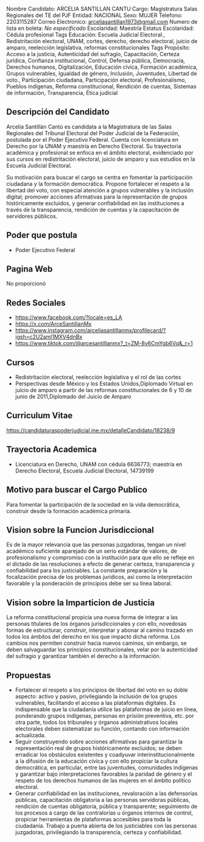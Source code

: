 Nombre Candidato: ARCELIA SANTILLAN CANTU
Cargo: Magistratura Salas Regionales del TE del PJF
Entidad: NACIONAL
Sexo: MUJER
Telefono: 2203115287
Correo Electronico: arceliasantillan1973@gmail.com
Numero de lista en boleta: *No especificado*
Escolaridad: Maestría
Estatus Escolaridad: Cédula profesional
Tags Educación: Escuela Judicial Electoral., Redistritación electoral, UNAM, cortes, derecho, derecho electoral, juicio de amparo, reelección legislativa, reformas constitucionales
Tags Propósito: Acceso a la justicia, Autenticidad del sufragio, Capacitación, Certeza jurídica, Confianza institucional, Control, Defensa pública, Democracia, Derechos humanos, Digitalización, Educación cívica, Formación académica, Grupos vulnerables, Igualdad de género, Inclusión, Juventudes, Libertad de voto., Participación ciudadana, Participación electoral, Profesionalismo, Pueblos indígenas, Reforma constitucional, Rendición de cuentas, Sistemas de información, Transparencia, Ética judicial


## Descripción del Candidato 

Arcelia Santillán Cantú es candidata a la Magistratura de las Salas Regionales del Tribunal Electoral del Poder Judicial de la Federación, postulada por el Poder Ejecutivo Federal. Cuenta con licenciatura en Derecho por la UNAM y maestría en Derecho Electoral. Su trayectoria académica y profesional se enfoca en el ámbito electoral, evidenciado por sus cursos en redistritación electoral, juicio de amparo y sus estudios en la Escuela Judicial Electoral.

Su motivación para buscar el cargo se centra en fomentar la participación ciudadana y la formación democrática.  Propone fortalecer el respeto a la libertad del voto, con especial atención a grupos vulnerables y la inclusión digital; promover acciones afirmativas para la representación de grupos históricamente excluidos, y generar confiabilidad en las instituciones a través de la transparencia, rendición de cuentas y la capacitación de servidores públicos.


## Poder que postula

- Poder Ejecutivo Federal


## Pagina Web

No proporcionó


## Redes Sociales

- https://www.facebook.com/?locale=es_LA
- https://x.com/ArceSantillanMx
- https://www.instagram.com/arceliasantillanmx/profilecard/?igsh=c2U2aml1MXV4dnBx
- https://www.tiktok.com/@arcesantillanmx?_t=ZM-8v6CmYgb6Vq&_r=1


## Cursos

- Redistritación electoral, reelección legislativa y el rol de las cortes
- Perspectivas desde México y los Estados Unidos,Diplomado Virtual en juicio de amparo a partir de las reformas constitucionales de 6 y 10 de junio de 2011,Diplomado del Juicio de Amparo


## Curriculum Vitae

https://candidaturaspoderjudicial.ine.mx/detalleCandidato/18238/9


## Trayectoria Academica

- Licenciatura en Derecho, UNAM con cédula 6636773; maestría en Derecho Electoral, Escuela Judicial Electoral, 14739199


## Motivo para buscar el Cargo Publico

Para fomentar la participación de la sociedad en la vida democrática, construir desde la formación académica primaria.


## Vision sobre la Funcion Jurisdiccional

Es de la mayor relevancia que las personas juzgadoras, tengan un nivel académico suficiente aparejado de un serio estándar de valores, de profesionalismo y compromiso con la institución para que ello se refleje en el dictado de las resoluciones a efecto de generar certeza, transparencia y confiabilidad para los justiciables. La constante preparación y la focalización precisa de los problemas jurídicos, así como la interpretación favorable y la ponderación de principios debe ser su línea laboral.


## Vision sobre la Imparticion de Justicia

La reforma constitucional propicia una nueva forma de integrar a las personas titulares de los órganos jurisdiccionales y con ello, novedosas formas de estructurar, construir, interpretar y abonar al camino trazado en todos los ámbitos del derecho en los que impactó dicha reforma. Los cambios nos permiten construir hacia nuevos caminos, sin embargo, se deben salvaguardar los principios constitucionales, velar por la autenticidad del sufragio y garantizar también el derecho a la información.


## Propuestas

- Fortalecer el respeto a los principios de libertad del voto en su doble aspecto: activo y pasivo, privilegiando la inclusión de los grupos vulnerables, facilitando el acceso a las plataformas digitales. Es indispensable que la ciudadanía utilice las plataformas de juicio en línea, ponderando grupos indígenas, personas en prisión preventiva, etc. por otra parte, todos los tribunales y órganos administrativos locales electorales deben sistematizar su función, contando con información actualizada.
- Seguir construyendo sobre acciones afirmativas para garantizar la representación real de grupos históricamente excluidos; se deben erradicar los obstáculos existentes y coadyuvar interinstitucionalmente a la difusión de la educación cívica y con ello propiciar la cultura democrática, en particular, entre las juventudes, comunidades indígenas y garantizar bajo interpretaciones favorables la paridad de género y el respeto de los derechos humanos de las mujeres en el ámbito político electoral.
- Generar confiabilidad en las instituciones, revaloración a las defensorías públicas, capacitación obligatoria a las personas servidoras públicas, rendición de cuentas obligatoria, pública y transparente; seguimiento de los procesos a cargo de las contralorías u órganos internos de control, propiciar herramientas de plataformas accesibles para toda la ciudadanía. Trabajo a puerta abierta de los justiciables con las personas juzgadoras, privilegiando la transparencia, certeza y confiabilidad.

